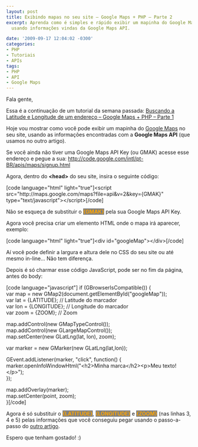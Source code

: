 ```yaml
---
layout: post
title: Exibindo mapas no seu site – Google Maps + PHP – Parte 2
excerpt: Aprenda como é simples e rápido exibir um mapinha do Google Maps no seu site
  usando informações vindas da Google Maps API.

date: '2009-09-17 12:04:02 -0300'
categories:
- PHP
- Tutoriais
- APIs
tags:
- PHP
- API
- Google Maps
---
```

<p>Fala gente,</p>
<p>Essa é a continuação de um tutorial da semana passada: <a href="http://blog.thiagobelem.net/php/buscando-a-latitude-e-longitude-de-um-endereco-google-maps-php-parte-1/" target="_blank">Buscando a Latitude e Longitude de um endereço – Google Maps + PHP – Parte 1</a></p>
<p>Hoje vou mostrar como você pode exibir um mapinha do <a href="http://maps.google.com/" target="_blank">Google Maps</a> no seu site, usando as informações encontradas com a <strong>Google Maps API</strong> (que usamos no outro artigo).</p>
<p>Se você ainda não tiver uma Google Maps API Key (ou GMAK) acesse esse endereço e pegue a sua: <a href="http://code.google.com/intl/pt-BR/apis/maps/signup.html" target="_blank">http://code.google.com/intl/pt-BR/apis/maps/signup.html</a></p>
<p>Agora, dentro do <strong>&lt;head&gt;</strong> do seu site, insira o seguinte código:</p>
<p>[code language="html" light="true"]&lt;script src=&quot;http://maps.google.com/maps?file=api&amp;v=2&amp;key={GMAK}&quot; type=&quot;text/javascript&quot;&gt;&lt;/script&gt;[/code]</p>
<p>Não se esqueça de substituir o <strong style="background: gray; color: orange">{GMAK}</strong> pela sua Google Maps API Key.</p>
<p>Agora você precisa criar um elemento HTML onde o mapa irá aparecer, exemplo:</p>
<p>[code language="html" light="true"]&lt;div id=&quot;googleMap&quot;&gt;&lt;/div&gt;[/code]</p>
<p>Aí você pode definir a largura e altura dele no CSS do seu site ou até mesmo in-line... Não tem diferença.</p>
<p>Depois é só charmar esse código JavaScript, pode ser no fim da página, antes do body:</p>
<p>[code language="javascript"]	if (GBrowserIsCompatible()) {<br />
		var map = new GMap2(document.getElementById(&quot;googleMap&quot;));<br />
		var lat = {LATITUDE}; // Latitude do marcador<br />
		var lon = {LONGITUDE}; // Longitude do marcador<br />
		var zoom = {ZOOM}; // Zoom</p>
<p>		map.addControl(new GMapTypeControl());<br />
		map.addControl(new GLargeMapControl());<br />
		map.setCenter(new GLatLng(lat, lon), zoom);</p>
<p>		var marker = new GMarker(new GLatLng(lat,lon));</p>
<p>		GEvent.addListener(marker, &quot;click&quot;, function() {<br />
			marker.openInfoWindowHtml(&quot;&lt;h2&gt;Minha marca&lt;/h2&gt;&lt;p&gt;Meu texto!&lt;/p&gt;&quot;);<br />
		});</p>
<p>		map.addOverlay(marker);<br />
		map.setCenter(point, zoom);<br />
	}[/code]</p>
<p>Agora é só substituir o <strong style="background: gray; color: orange">{LATITUDE}</strong>, <strong style="background: gray; color: orange">{LONGITUDE}</strong> e <strong style="background: gray; color: orange">{ZOOM}</strong> (nas linhas 3, 4 e 5) pelas informações que você conseguiu pegar usando o passo-a-passo do <a href="http://blog.thiagobelem.net/php/buscando-a-latitude-e-longitude-de-um-endereco-google-maps-php-parte-1/" target="_blank">outro artigo</a>.</p>
<p>Espero que tenham gostado! :)</p>
